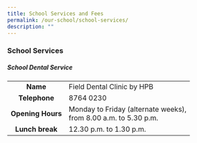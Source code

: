```yaml
---
title: School Services and Fees
permalink: /our-school/school-services/
description: ""
---
```

### School Services
##### School Dental Service
| | | 
|:---:|:---| 
|**Name**|Field Dental Clinic by HPB|
| **Telephone** | 8764 0230 |
| **Opening Hours** | Monday to Friday (alternate weeks), <br>from 8.00 a.m. to 5.30 p.m. |
|**Lunch break**|12.30 p.m. to 1.30 p.m.|




